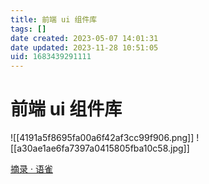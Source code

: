 ```yaml
---
title: 前端 ui 组件库
tags: []
date created: 2023-05-07 14:01:31
date updated: 2023-11-28 10:51:05
uid: 1683439291111
---
```


# 前端 ui 组件库

![[4191a5f8695fa00a6f42af3cc99f906.png]] ![[a30ae1ae6fa7397a0415805fba10c58.jpg]]

[摘录 · 语雀](https://www.yuque.com/docs/share/5eced5d5-2c63-4232-a56f-23dc103551ba?#)
